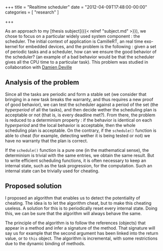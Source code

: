 +++
title = "Realtime scheduler"
date = "2012-04-09T17:48:00-00:00"
categories = [ "research" ]

+++

As an approach to my [thesis subject]({{< relref "subject.md" >}}), we chose to
focus on a particular widely used system component : the scheduler.
The initial context of application is CamilleRT, an real time exo-kernel for
embedded devices, and the problem is the following : given a set of periodic
tasks and a scheduler, how can we ensure the good behavior of the scheduler?
(an example of a bad behavior would be that the scheduler gives all the CPU
time to a particular task). This problem was studied in collaboration with
[Damien Deville](http://www.lifl.fr/~deville)

## Analysis of the problem

Since all the tasks are periodic and form a stable set (we consider that
bringing in a new task breaks the warranty, and thus requires a new proof of
good behavior), we can test the scheduler against a period of the set (the
*hyperperiod* of all the tasks), and then decide wether the scheduling plan is
acceptable or not (that is, is every deadline met?). From there, the problem is
reduced to a determinism property : if the behavior is identical on each
*hyperperiod* and the local behavior is acceptable, then the whole scheduling
plan is acceptable.  On the contrary, if the `schedule()` function is able to
cheat (for example, detecting wether it is being tested or not) we have no
warranty that the plan is correct.

If the `schedule()` function is a pure one (in the mathematical sense), the
determinism is trivial with the same entries, we obtain the same result. But to
write efficient scheduling functions, it is often necessary to keep an internal
state, such as the task progression, for the computation. Such an internal
state can be trivially used for cheating.

## Proposed solution

I proposed an algorithm that enables us to detect the potentiality of
cheating. The idea is to let the algorithm cheat, but to make this cheating
useless. A solution for this is to periodically reset every internal
state. Doing this, we can be sure that the algorithm will always behave
the same.

The principle of the algorithm is to follow the references (objects) that
appear in a method and infer a signature of the method. That signature will say
us for example that the second argument has been linked into the return value,
or to `this` object. The algorithm is incremental, with some restrictions due
to the dynamic binding of methods.
